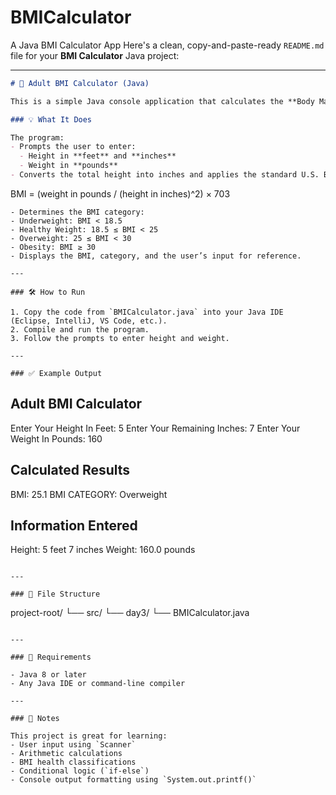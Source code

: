 # BMICalculator
A Java BMI Calculator App
Here's a clean, copy-and-paste-ready `README.md` file for your **BMI Calculator** Java project:

---

```markdown
# 🧍 Adult BMI Calculator (Java)

This is a simple Java console application that calculates the **Body Mass Index (BMI)** for adults based on height (in feet and inches) and weight (in pounds). It also classifies the result into standard BMI categories.

### 💡 What It Does

The program:
- Prompts the user to enter:
  - Height in **feet** and **inches**
  - Weight in **pounds**
- Converts the total height into inches and applies the standard U.S. BMI formula:
  ```
  BMI = (weight in pounds / (height in inches)^2) × 703
  ```
- Determines the BMI category:
  - Underweight: BMI < 18.5
  - Healthy Weight: 18.5 ≤ BMI < 25
  - Overweight: 25 ≤ BMI < 30
  - Obesity: BMI ≥ 30
- Displays the BMI, category, and the user’s input for reference.

---

### 🛠 How to Run

1. Copy the code from `BMICalculator.java` into your Java IDE (Eclipse, IntelliJ, VS Code, etc.).
2. Compile and run the program.
3. Follow the prompts to enter height and weight.

---

### ✅ Example Output

```
Adult BMI Calculator
--------------------
Enter Your Height In Feet:  5
Enter Your Remaining Inches:  7
Enter Your Weight In Pounds:  160

Calculated Results
--------------------
BMI: 25.1
BMI CATEGORY: Overweight

Information Entered
---------------------
Height: 5 feet 7 inches
Weight: 160.0 pounds
```

---

### 📁 File Structure

```
project-root/
└── src/
    └── day3/
        └── BMICalculator.java
```

---

### 📄 Requirements

- Java 8 or later
- Any Java IDE or command-line compiler

---

### 🧠 Notes

This project is great for learning:
- User input using `Scanner`
- Arithmetic calculations
- BMI health classifications
- Conditional logic (`if-else`)
- Console output formatting using `System.out.printf()`

